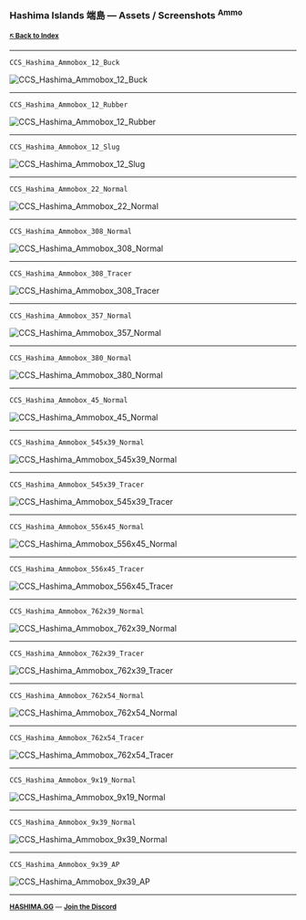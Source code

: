 ### Hashima Islands 端島 — Assets / Screenshots <sup>Ammo</sup>

<small>

**[🡤 Back to Index](../README.md)**

</small>

---

```
CCS_Hashima_Ammobox_12_Buck
```

![CCS_Hashima_Ammobox_12_Buck](CCS_Hashima_Ammobox_12_Buck.png)

---

```
CCS_Hashima_Ammobox_12_Rubber
```

![CCS_Hashima_Ammobox_12_Rubber](CCS_Hashima_Ammobox_12_Rubber.png)

---

```
CCS_Hashima_Ammobox_12_Slug
```

![CCS_Hashima_Ammobox_12_Slug](CCS_Hashima_Ammobox_12_Slug.png)

---

```
CCS_Hashima_Ammobox_22_Normal
```

![CCS_Hashima_Ammobox_22_Normal](CCS_Hashima_Ammobox_22_Normal.png)

---

```
CCS_Hashima_Ammobox_308_Normal
```

![CCS_Hashima_Ammobox_308_Normal](CCS_Hashima_Ammobox_308_Normal.png)

---

```
CCS_Hashima_Ammobox_308_Tracer
```

![CCS_Hashima_Ammobox_308_Tracer](CCS_Hashima_Ammobox_308_Tracer.png)

---

```
CCS_Hashima_Ammobox_357_Normal
```

![CCS_Hashima_Ammobox_357_Normal](CCS_Hashima_Ammobox_357_Normal.png)

---

```
CCS_Hashima_Ammobox_380_Normal
```

![CCS_Hashima_Ammobox_380_Normal](CCS_Hashima_Ammobox_380_Normal.png)

---

```
CCS_Hashima_Ammobox_45_Normal
```

![CCS_Hashima_Ammobox_45_Normal](CCS_Hashima_Ammobox_45_Normal.png)

---

```
CCS_Hashima_Ammobox_545x39_Normal
```

![CCS_Hashima_Ammobox_545x39_Normal](CCS_Hashima_Ammobox_545x39_Normal.png)

---

```
CCS_Hashima_Ammobox_545x39_Tracer
```

![CCS_Hashima_Ammobox_545x39_Tracer](CCS_Hashima_Ammobox_545x39_Tracer.png)

---

```
CCS_Hashima_Ammobox_556x45_Normal
```

![CCS_Hashima_Ammobox_556x45_Normal](CCS_Hashima_Ammobox_556x45_Normal.png)

---

```
CCS_Hashima_Ammobox_556x45_Tracer
```

![CCS_Hashima_Ammobox_556x45_Tracer](CCS_Hashima_Ammobox_556x45_Tracer.png)

---

```
CCS_Hashima_Ammobox_762x39_Normal
```

![CCS_Hashima_Ammobox_762x39_Normal](CCS_Hashima_Ammobox_762x39_Normal.png)

---

```
CCS_Hashima_Ammobox_762x39_Tracer
```

![CCS_Hashima_Ammobox_762x39_Tracer](CCS_Hashima_Ammobox_762x39_Tracer.png)

---

```
CCS_Hashima_Ammobox_762x54_Normal
```

![CCS_Hashima_Ammobox_762x54_Normal](CCS_Hashima_Ammobox_762x54_Normal.png)

---

```
CCS_Hashima_Ammobox_762x54_Tracer
```

![CCS_Hashima_Ammobox_762x54_Tracer](CCS_Hashima_Ammobox_762x54_Tracer.png)

---

```
CCS_Hashima_Ammobox_9x19_Normal
```

![CCS_Hashima_Ammobox_9x19_Normal](CCS_Hashima_Ammobox_9x19_Normal.png)

---

```
CCS_Hashima_Ammobox_9x39_Normal
```

![CCS_Hashima_Ammobox_9x39_Normal](CCS_Hashima_Ammobox_9x39_Normal.png)

---

```
CCS_Hashima_Ammobox_9x39_AP
```

![CCS_Hashima_Ammobox_9x39_AP](CCS_Hashima_Ammobox_9x39_AP.png)

---

<small>

**[HASHIMA.GG](https://hashima.gg)** — **[Join the Discord](https://discord.gg/Uap8rwekfA)**

</small>
